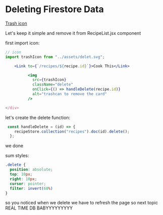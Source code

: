 # Deleting Firestore Data

[Trash icon](https://fonts.google.com/icons?icon.query=trash)

Let's keep it simple and remove it from RecipeList.jsx component

first import icon:

```jsx
// icon
import trashIcon from "../assets/delet.svg";
```

```jsx
    <Link to={`/recipes/${recipe.id}`}>Cook This</Link>

          <img
            src={trashIcon}
            className="delete"
            onClick={() => handleDelete(recipe.id)}
            alt="trashcan to remove the card"
          />

</div>
```

let's create the delete function:

```jsx
 const handleDelete = (id) => {
    recipeStore.collection("recipes").doc(id).delete();
  };
```

we done

sum styles:

```css
.delete {
  position: absolute;
  top: 10px;
  right: 10px;
  cursor: pointer;
  filter: invert(60%)
}
```

so you noticed when we delete we have to refresh the page so next topic REAL TIME DB BABYYYYYYYYY